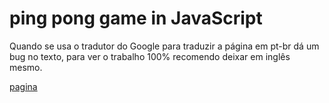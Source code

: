 # ping pong game in JavaScript
Quando se usa o tradutor do Google para traduzir a página em pt-br dá um bug no texto, para ver o trabalho 100% recomendo deixar em inglês mesmo.

[pagina](https://munique-feitoza.github.io/ping_pong_game_in_js/)
